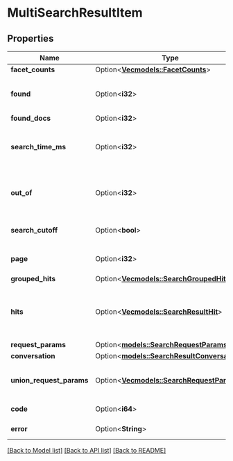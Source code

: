 # MultiSearchResultItem

## Properties

Name | Type | Description | Notes
------------ | ------------- | ------------- | -------------
**facet_counts** | Option<[**Vec<models::FacetCounts>**](FacetCounts.md)> |  | [optional]
**found** | Option<**i32**> | The number of documents found | [optional]
**found_docs** | Option<**i32**> |  | [optional]
**search_time_ms** | Option<**i32**> | The number of milliseconds the search took | [optional]
**out_of** | Option<**i32**> | The total number of documents in the collection | [optional]
**search_cutoff** | Option<**bool**> | Whether the search was cut off | [optional]
**page** | Option<**i32**> | The search result page number | [optional]
**grouped_hits** | Option<[**Vec<models::SearchGroupedHit>**](SearchGroupedHit.md)> |  | [optional]
**hits** | Option<[**Vec<models::SearchResultHit>**](SearchResultHit.md)> | The documents that matched the search query | [optional]
**request_params** | Option<[**models::SearchRequestParams**](SearchRequestParams.md)> |  | [optional]
**conversation** | Option<[**models::SearchResultConversation**](SearchResultConversation.md)> |  | [optional]
**union_request_params** | Option<[**Vec<models::SearchRequestParams>**](SearchRequestParams.md)> | Returned only for union query response. | [optional]
**code** | Option<**i64**> | HTTP error code | [optional]
**error** | Option<**String**> | Error description | [optional]

[[Back to Model list]](../README.md#documentation-for-models) [[Back to API list]](../README.md#documentation-for-api-endpoints) [[Back to README]](../README.md)


